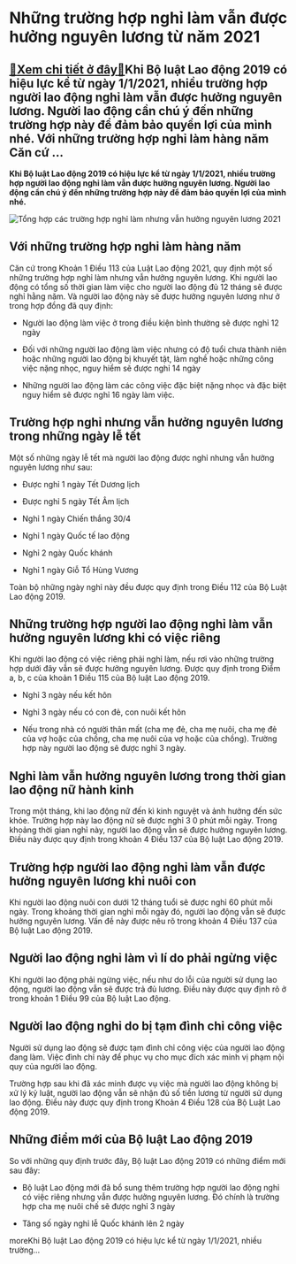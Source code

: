 Những trường hợp nghỉ làm vẫn được hưởng nguyên lương từ năm 2021
=================================================================

[:gift:Xem chi tiết ở đây:gift:](https://hddtvn.com/nhung-truong-hop-nghi-lam-van-duoc-huong-nguyen-luong-tu-nam-2021/)Khi Bộ luật Lao động 2019 có hiệu lực kể từ ngày 1/1/2021, nhiều trường hợp người lao động nghỉ làm vẫn được hưởng nguyên lương. Người lao động cần chú ý đến những trường hợp này để đảm bảo quyền lợi của mình nhé. Với những trường hợp nghỉ làm hàng năm Căn cứ …
---------------------------------------------------------------------------------------------------------------------------------------------------------------------------------------------------------------------------------------------------------------------

**Khi Bộ luật Lao động 2019 có hiệu lực kể từ ngày 1/1/2021, nhiều trường hợp người lao động nghỉ làm vẫn được hưởng nguyên lương. Người lao động cần chú ý đến những trường hợp này để đảm bảo quyền lợi của mình nhé.**


![Tổng hợp các trường hợp nghỉ làm nhưng vẫn hưởng nguyên lương 2021](https://hddtvn.com/wp-content/uploads/2021/01/nhung-ly-do-xin-nghi-phep-4-1541751306538520944419-crop-15417513204011118078147.jpg)


Với những trường hợp nghỉ làm hàng năm
--------------------------------------


Căn cứ trong Khoản 1 Điều 113 của Luật Lao động 2021, quy định một số những trường hợp nghỉ làm nhưng vẫn hưởng nguyên lương. Khi người lao động có tổng số thời gian làm việc cho người lao động đủ 12 tháng sẽ được nghỉ hằng năm. Và người lao động này sẽ được hưởng nguyên lương như ở trong hợp đồng đã quy định:




* Người lao động làm việc ở trong điều kiện bình thường sẽ được nghỉ 12 ngày

* Đối với những người lao động làm việc nhưng có độ tuổi chưa thành niên hoặc những người lao động bị khuyết tật, làm nghề hoặc những công việc nặng nhọc, nguy hiểm sẽ được nghỉ 14 ngày

* Những người lao động làm các công việc đặc biệt nặng nhọc và đặc biệt nguy hiểm sẽ được nghỉ 16 ngày làm việc.



Trường hợp nghỉ nhưng vẫn hưởng nguyên lương trong những ngày lễ tết
--------------------------------------------------------------------



Một số những ngày lễ tết mà người lao động được nghỉ nhưng vẫn hưởng nguyên lương như sau:




* Được nghỉ 1 ngày Tết Dương lịch

* Được nghỉ 5 ngày Tết Âm lịch

* Nghỉ 1 ngày Chiến thắng 30/4

* Nghỉ 1 ngày Quốc tế lao động

* Nghỉ 2 ngày Quốc khánh

* Nghỉ 1 ngày Giỗ Tổ Hùng Vương



Toàn bộ những ngày nghỉ này đều được quy định trong Điều 112 của Bộ Luật Lao động 2019.


Những trường hợp người lao động nghỉ làm vẫn hưởng nguyên lương khi có việc riêng
---------------------------------------------------------------------------------


Khi người lao động có việc riêng phải nghỉ làm, nếu rơi vào những trường hợp dưới đây vẫn sẽ được hưởng nguyên lương. Được quy định trong Điểm a, b, c của khoản 1 Điều 115 của Bộ luật Lao động 2019.




* Nghỉ 3 ngày nếu kết hôn

* Nghỉ 3 ngày nếu có con đẻ, con nuôi kết hôn

* Nếu trong nhà có người thân mất (cha mẹ đẻ, cha mẹ nuôi, cha mẹ đẻ của vợ hoặc của chồng, cha mẹ nuôi của vợ hoặc của chồng). Trường hợp này người lao động sẽ được nghỉ 3 ngày.



Nghỉ làm vẫn hưởng nguyên lương trong thời gian lao động nữ hành kinh
---------------------------------------------------------------------


Trong một tháng, khi lao động nữ đến kì kinh nguyệt và ảnh hưởng đến sức khỏe. Trường hợp này lao động nữ sẽ được nghỉ 3 0 phút mỗi ngày. Trong khoảng thời gian nghỉ này, người lao động vẫn sẽ được hưởng nguyên lương. Điều này được quy định trong khoản 4 Điều 137 của Bộ luật Lao động 2019.


Trường hợp người lao động nghỉ làm vẫn được hưởng nguyên lương khi nuôi con
---------------------------------------------------------------------------


Khi người lao động nuôi con dưới 12 tháng tuổi sẽ được nghỉ 60 phút mỗi ngày. Trong khoảng thời gian nghỉ mỗi ngày đó, người lao động vẫn sẽ được hưởng nguyên lương. Vấn đề này được nêu rõ trong khoản 4 Điều 137 của Bộ luật Lao động 2019.


Người lao động nghỉ làm vì lí do phải ngừng việc
------------------------------------------------


Khi người lao động phải ngừng việc, nếu như do lỗi của người sử dụng lao động, người lao động vẫn sẽ được trả đủ lương. Điều này được quy định rõ ở trong khoản 1 Điều 99 của Bộ luật Lao động.


Người lao động nghỉ do bị tạm đình chỉ công việc
------------------------------------------------


Người sử dụng lao động sẽ được tạm đình chỉ công việc của người lao động đang làm. Việc đình chỉ này để phục vụ cho mục đích xác minh vị phạm nội quy của người lao động.


Trường hợp sau khi đã xác minh được vụ việc mà người lao động không bị xử lý kỷ luật, người lao động vẫn sẽ nhận đủ số tiền lương từ người sử dụng lao động. Điều này được quy định trong Khoản 4 Điều 128 của Bộ Luật Lao động 2019.


Những điểm mới của Bộ luật Lao động 2019
----------------------------------------


So với những quy định trước đây, Bộ luật Lao động 2019 có những điểm mới sau đây:




* Bộ luật Lao động mới đã bổ sung thêm trường hợp người lao động nghỉ có việc riêng nhưng vẫn được hưởng nguyên lương. Đó chính là trường hợp cha mẹ nuôi chế sẽ được nghỉ 3 ngày

* Tăng số ngày nghỉ lễ Quốc khánh lên 2 ngày



moreKhi Bộ luật Lao động 2019 có hiệu lực kể từ ngày 1/1/2021, nhiều trường…

